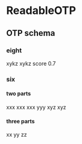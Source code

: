 # ReadableOTP

## OTP schema

### eight 
xykz xykz   score 0.7

### six 
#### two parts
xxx xxx
xxx yyy
xyz xyz
#### three parts
xx yy zz
